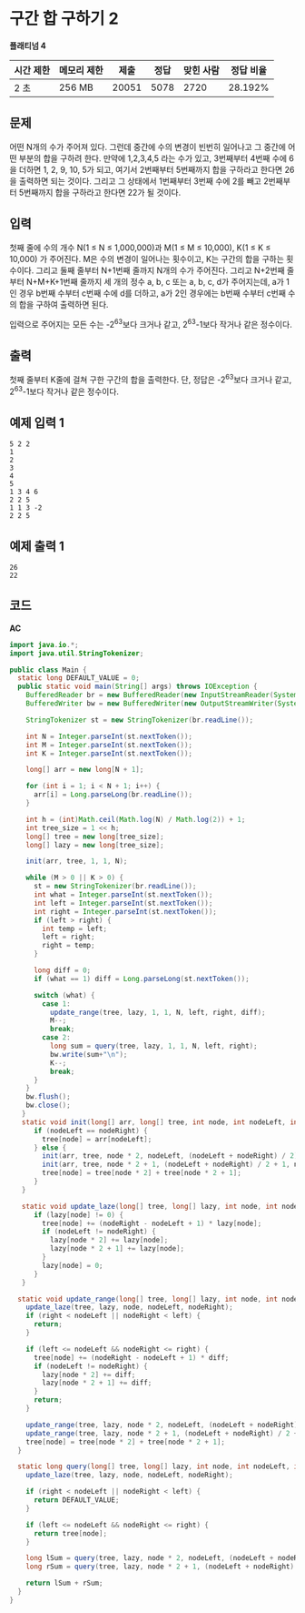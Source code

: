 # 구간 합 구하기 2

**플래티넘 4**

|시간 제한	|메모리 제한|	제출|	정답	|맞힌 사람|	정답 비율|
|---|---|---|---|---|---|
|2 초|	256 MB|	20051	|5078	|2720|	28.192%|

## 문제 

어떤 N개의 수가 주어져 있다. 그런데 중간에 수의 변경이 빈번히 일어나고 그 중간에 어떤 부분의 합을 구하려 한다. 만약에 1,2,3,4,5 라는 수가 있고, 3번째부터 4번째 수에 6을 더하면 1, 2, 9, 10, 5가 되고, 여기서 2번째부터 5번째까지 합을 구하라고 한다면 26을 출력하면 되는 것이다. 그리고 그 상태에서 1번째부터 3번째 수에 2를 빼고 2번째부터 5번째까지 합을 구하라고 한다면 22가 될 것이다.

## 입력 

첫째 줄에 수의 개수 N(1 ≤ N ≤ 1,000,000)과 M(1 ≤ M ≤ 10,000), K(1 ≤ K ≤ 10,000) 가 주어진다. M은 수의 변경이 일어나는 횟수이고, K는 구간의 합을 구하는 횟수이다. 그리고 둘째 줄부터 N+1번째 줄까지 N개의 수가 주어진다. 그리고 N+2번째 줄부터 N+M+K+1번째 줄까지 세 개의 정수 a, b, c 또는 a, b, c, d가 주어지는데, a가 1인 경우 b번째 수부터 c번째 수에 d를 더하고, a가 2인 경우에는 b번째 수부터 c번째 수의 합을 구하여 출력하면 된다.

입력으로 주어지는 모든 수는 -2<sup>63</sup>보다 크거나 같고, 2<sup>63</sup>-1보다 작거나 같은 정수이다.

## 출력 

첫째 줄부터 K줄에 걸쳐 구한 구간의 합을 출력한다. 단, 정답은 -2<sup>63</sup>보다 크거나 같고, 2<sup>63</sup>-1보다 작거나 같은 정수이다.

## 예제 입력 1

```
5 2 2
1
2
3
4
5
1 3 4 6
2 2 5
1 1 3 -2
2 2 5
```

## 예제 출력 1

```
26
22
```

## 코드

**AC**

```java
import java.io.*;
import java.util.StringTokenizer;

public class Main {
  static long DEFAULT_VALUE = 0;
  public static void main(String[] args) throws IOException {
    BufferedReader br = new BufferedReader(new InputStreamReader(System.in));
    BufferedWriter bw = new BufferedWriter(new OutputStreamWriter(System.out));

    StringTokenizer st = new StringTokenizer(br.readLine());

    int N = Integer.parseInt(st.nextToken());
    int M = Integer.parseInt(st.nextToken());
    int K = Integer.parseInt(st.nextToken());

    long[] arr = new long[N + 1];

    for (int i = 1; i < N + 1; i++) {
      arr[i] = Long.parseLong(br.readLine());
    }

    int h = (int)Math.ceil(Math.log(N) / Math.log(2)) + 1;
    int tree_size = 1 << h;
    long[] tree = new long[tree_size];
    long[] lazy = new long[tree_size];

    init(arr, tree, 1, 1, N);

    while (M > 0 || K > 0) {
      st = new StringTokenizer(br.readLine());
      int what = Integer.parseInt(st.nextToken());
      int left = Integer.parseInt(st.nextToken());
      int right = Integer.parseInt(st.nextToken());
      if (left > right) {
        int temp = left;
        left = right;
        right = temp;
      }

      long diff = 0;
      if (what == 1) diff = Long.parseLong(st.nextToken());

      switch (what) {
        case 1:
          update_range(tree, lazy, 1, 1, N, left, right, diff);
          M--;
          break;
        case 2:
          long sum = query(tree, lazy, 1, 1, N, left, right);
          bw.write(sum+"\n");
          K--;
          break;
      }
    }
    bw.flush();
    bw.close();
   }
   static void init(long[] arr, long[] tree, int node, int nodeLeft, int nodeRight) {
      if (nodeLeft == nodeRight) {
        tree[node] = arr[nodeLeft];
      } else {
        init(arr, tree, node * 2, nodeLeft, (nodeLeft + nodeRight) / 2);
        init(arr, tree, node * 2 + 1, (nodeLeft + nodeRight) / 2 + 1, nodeRight);
        tree[node] = tree[node * 2] + tree[node * 2 + 1];
      }
   }

   static void update_laze(long[] tree, long[] lazy, int node, int nodeLeft, int nodeRight) {
      if (lazy[node] != 0) {
        tree[node] += (nodeRight - nodeLeft + 1) * lazy[node];
        if (nodeLeft != nodeRight) {
          lazy[node * 2] += lazy[node];
          lazy[node * 2 + 1] += lazy[node];
        }
        lazy[node] = 0;
      }
   }

  static void update_range(long[] tree, long[] lazy, int node, int nodeLeft, int nodeRight, int left, int right, long diff) {
    update_laze(tree, lazy, node, nodeLeft, nodeRight);
    if (right < nodeLeft || nodeRight < left) {
      return;
    }

    if (left <= nodeLeft && nodeRight <= right) {
      tree[node] += (nodeRight - nodeLeft + 1) * diff;
      if (nodeLeft != nodeRight) {
        lazy[node * 2] += diff;
        lazy[node * 2 + 1] += diff;
      }
      return;
    }

    update_range(tree, lazy, node * 2, nodeLeft, (nodeLeft + nodeRight) / 2, left, right, diff);
    update_range(tree, lazy, node * 2 + 1, (nodeLeft + nodeRight) / 2 + 1, nodeRight, left, right, diff);
    tree[node] = tree[node * 2] + tree[node * 2 + 1];
  }

  static long query(long[] tree, long[] lazy, int node, int nodeLeft, int nodeRight, int left, int right) {
    update_laze(tree, lazy, node, nodeLeft, nodeRight);

    if (right < nodeLeft || nodeRight < left) {
      return DEFAULT_VALUE;
    }

    if (left <= nodeLeft && nodeRight <= right) {
      return tree[node];
    }

    long lSum = query(tree, lazy, node * 2, nodeLeft, (nodeLeft + nodeRight) / 2, left, right);
    long rSum = query(tree, lazy, node * 2 + 1, (nodeLeft + nodeRight) / 2 + 1, nodeRight, left, right);

    return lSum + rSum;
  }
}
```